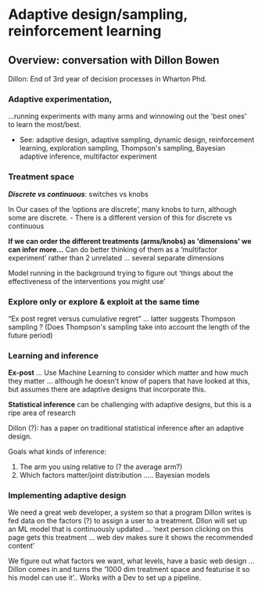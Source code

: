 # Adaptive design/sampling, reinforcement learning

## Overview: conversation with Dillon Bowen

Dillon: End of 3rd year of decision processes in Wharton Phd. 

### **Adaptive experimentation**, 

...running experiments with many arms and winnowing out the 'best ones' to learn the most/best. 

* See: adaptive design, adaptive sampling, dynamic design, reinforcement learning,  exploration sampling, Thompson's sampling, Bayesian adaptive inference, multifactor experiment

### Treatment space

_**Discrete vs continuous**_: switches vs knobs

In  Our cases of the ‘options are discrete’, many knobs to turn, although some are discrete.  - There is a different version of this for discrete vs continuous 

**If we can order the different treatments \(arms/knobs\) as 'dimensions' we can infer more...**  Can do better thinking of them as a ‘multifactor experiment’ rather than 2 unrelated  … several separate dimensions

Model running in the background trying to figure out ‘things about the effectiveness of the interventions you might use’

### **Explore only or explore & exploit at the same time**

“Ex post regret versus cumulative regret” … latter suggests Thompson sampling ? \(Does Thompson's sampling take into account the length of the future period\)  


### **Learning and inference** 

**Ex-post** …  Use Machine Learning to consider which matter and how much they matter … although he doesn’t know of papers that have looked at this, but assumes there are adaptive designs that incorporate this. 

**Statistical inference** can be challenging with adaptive designs, but this is a ripe area of research

Dillon \(?\): has a paper on traditional statistical inference after an adaptive design. 

Goals what kinds of inference: 

1. The arm you using relative to \(? the average arm?\)
2. Which factors matter/joint distribution ….. Bayesian models 

### Implementing adaptive design

We need a great web developer, a system so that a program Dillon writes is fed data on the factors \(?\) to assign a user to a treatment. Dllon will set up an ML model that is continuously updated … ‘next person clicking on this page gets this treatment … web dev makes sure it shows the recommended content’

We figure out what factors we want, what levels, have a basic web design … Dillon comes in and turns the ‘1000 dim treatment space and featurise it so his model can use it’.. Works with a Dev to set up a pipeline.

  
  


